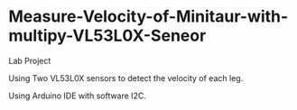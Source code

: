 # Measure-Velocity-of-Minitaur-with-multipy-VL53L0X-Seneor
Lab Project

Using Two VL53L0X sensors to detect the velocity of each leg.

Using Arduino IDE with software I2C.
